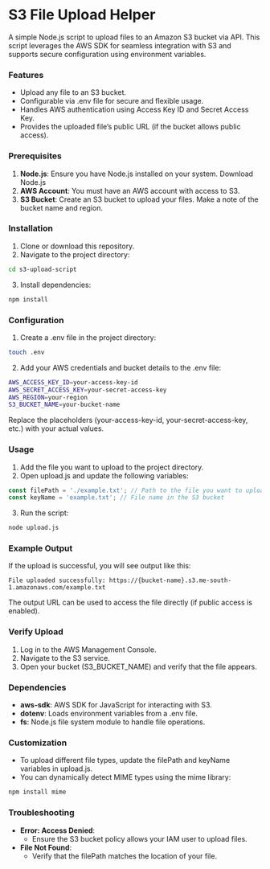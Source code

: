 S3 File Upload Helper
=====================

A simple Node.js script to upload files to an Amazon S3 bucket via API. This script leverages the AWS SDK for seamless integration with S3 and supports secure configuration using environment variables.

### Features

* Upload any file to an S3 bucket.
* Configurable via .env file for secure and flexible usage.
* Handles AWS authentication using Access Key ID and Secret Access Key.
* Provides the uploaded file’s public URL (if the bucket allows public access).

### Prerequisites

1. **Node.js**: Ensure you have Node.js installed on your system. Download Node.js
2. **AWS Account**: You must have an AWS account with access to S3.
3. **S3 Bucket**: Create an S3 bucket to upload your files. Make a note of the bucket name and region.

### Installation

1. Clone or download this repository.
2. Navigate to the project directory:

```bash
cd s3-upload-script
```

3. Install dependencies:

```bash
npm install
```

### Configuration

1. Create a .env file in the project directory:

```bash
touch .env
```

2. Add your AWS credentials and bucket details to the .env file:

```bash
AWS_ACCESS_KEY_ID=your-access-key-id
AWS_SECRET_ACCESS_KEY=your-secret-access-key
AWS_REGION=your-region
S3_BUCKET_NAME=your-bucket-name
```

Replace the placeholders (your-access-key-id, your-secret-access-key, etc.) with your actual values.

### Usage

1. Add the file you want to upload to the project directory.
2. Open upload.js and update the following variables:

```javascript
const filePath = './example.txt'; // Path to the file you want to upload
const keyName = 'example.txt'; // File name in the S3 bucket
```

3. Run the script:

```bash
node upload.js
```

### Example Output

If the upload is successful, you will see output like this:

```
File uploaded successfully: https://{bucket-name}.s3.me-south-1.amazonaws.com/example.txt
```

The output URL can be used to access the file directly (if public access is enabled).

### Verify Upload

1. Log in to the AWS Management Console.
2. Navigate to the S3 service.
3. Open your bucket (S3_BUCKET_NAME) and verify that the file appears.

### Dependencies

* **aws-sdk**: AWS SDK for JavaScript for interacting with S3.
* **dotenv**: Loads environment variables from a .env file.
* **fs**: Node.js file system module to handle file operations.

### Customization

* To upload different file types, update the filePath and keyName variables in upload.js.
* You can dynamically detect MIME types using the mime library:

```bash
npm install mime
```

### Troubleshooting

* **Error: Access Denied**:
	+ Ensure the S3 bucket policy allows your IAM user to upload files.
* **File Not Found**:
	+ Verify that the filePath matches the location of your file.